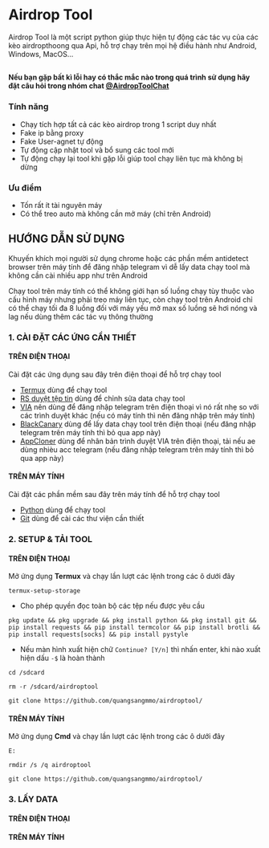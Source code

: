 # Airdrop Tool
Airdrop Tool là một script python giúp thực hiện tự động các tác vụ  của các kèo airdropthoong qua Api, hỗ trợ chạy trên mọi hệ điều hành như Android, Windows, MacOS...

##

**Nếu bạn gặp bất kì lỗi hay có thắc mắc nào trong quá trình sử dụng hãy đặt câu hỏi trong nhóm chat [@AirdropToolChat](https://.me/AirdropToolChat)**

### Tính năng
- Chạy tích hợp tất cả các kèo airdrop trong 1 script duy nhất
- Fake ip bằng proxy
- Fake User-agnet tự động
- Tự động cập nhật tool và bổ sung các tool mới
- Tự động chạy lại tool khi gặp lỗi giúp tool chạy liên tục mà không bị dừng

### Ưu điểm
- Tốn rất ít tài nguyên máy
- Có thể treo auto mà không cần mở máy (chỉ trên Android)

## HƯỚNG DẪN SỬ DỤNG
Khuyến khích mọi người sử dụng chrome hoặc các phần mềm antidetect browser trên máy tính để đăng nhập telegram vì dễ lấy data chạy tool mà không cần cài nhiều app như trên Android

Chạy tool trên máy tính có thể không giới hạn số luồng chạy tùy thuộc vào cấu hình máy nhưng phải treo máy liên tục, còn chạy tool trên Android chỉ có thể chạy tối đa 8 luồng đối với máy yếu mở max số luồng sẽ hơi nóng và lag nếu dùng thêm các tác vụ thông thường

### 1. CÀI ĐẶT CÁC ỨNG  CẦN THIẾT
#### TRÊN ĐIỆN THOẠI
Cài đặt các ứng dụng sau đây trên điện thoại để hỗ trợ chạy tool
- [Termux](https://play.google.com/store/apps/details?id=com.termux) dùng để chạy tool
- [RS duyệt tệp tin](https://play.google.com/store/apps/details?id=com.rs.explorer.filemanager&hl=vi) dùng để chỉnh sửa data chạy tool
- [VIA](https://play.google.com/store/apps/details?id=mark.via.gp) nên dùng để đăng nhập telegram trên điện thoại vì nó rất nhẹ so với các trình duyệt khác (nếu có máy tính thì nên đăng nhập trên máy tính)
- [BlackCanary](https://t.me/s/AirdropToolChannel/44) dùng để lấy data chạy tool trên điện thoại (nếu đăng nhập telegram trên máy tính thì bỏ qua app này)
- [AppCloner](https://t.me/s/AirdropToolChannel/43) dùng để nhân bản trình duyệt VIA trên điện thoại, tải nếu ae dùng nhièu acc telegram (nếu đăng nhập telegram trên máy tính thì bỏ qua app này)

#### TRÊN MÁY TÍNH
Cài đặt các phần mềm sau đây trên máy tính để hỗ trợ chạy tool
- [Python](https://www.python.org/downloads/) dùng để chạy tool
- [Git](https://gitforwindows.org/) dùng để cài các thư viện cần thiết


### 2. SETUP & TẢI TOOL
#### TRÊN ĐIỆN THOẠI
Mở ứng dụng **Termux** và chạy lần lượt các lệnh trong các ô dưới đây
```
termux-setup-storage
```
- Cho phép quyền đọc toàn bộ các tệp nếu được yêu cầu
```
pkg update && pkg upgrade && pkg install python && pkg install git && pip install requests && pip install termcolor && pip install brotli && pip install requests[socks] && pip install pystyle
```
- Nếu màn hình xuất hiện chữ `Continue? [Y/n]` thì nhấn enter, khi nào xuất hiện dấu `-$` là hoàn thành
```
cd /sdcard
```
```
rm -r /sdcard/airdroptool
```
```
git clone https://github.com/quangsangmmo/airdroptool/
```

#### TRÊN MÁY TÍNH
Mở ứng dụng **Cmd** và chạy lần lượt các lệnh trong các ô dưới đây
```
E:
```
```
rmdir /s /q airdroptool
```
```
git clone https://github.com/quangsangmmo/airdroptool/
```
### 3. LẤY DATA
#### TRÊN ĐIỆN THOẠI


#### TRÊN MÁY TÍNH
